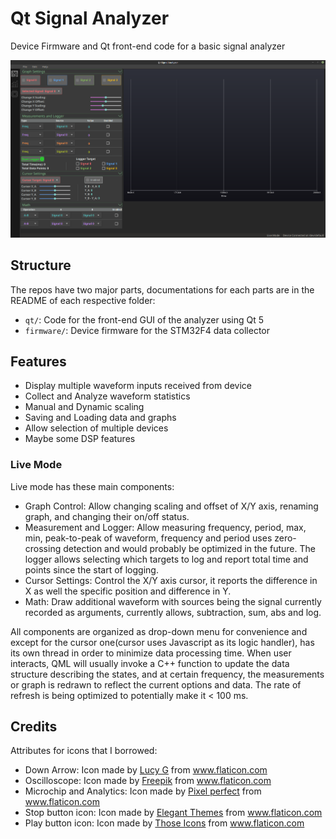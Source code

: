 # Qt Signal Analyzer

Device Firmware and Qt front-end code for a basic signal analyzer

![](image/2018-12-29-01-47-00.png)

## Structure

The repos have two major parts, documentations for each parts are in the README of each respective folder:

- ```qt/```: Code for the front-end GUI of the analyzer using Qt 5
- ```firmware/```: Device firmware for the STM32F4 data collector

## Features

- Display multiple waveform inputs received from device
- Collect and Analyze waveform statistics
- Manual and Dynamic scaling
- Saving and Loading data and graphs
- Allow selection of multiple devices
- Maybe some DSP features

### Live Mode

Live mode has these main components:

- Graph Control: Allow changing scaling and offset of X/Y axis, renaming graph, and changing their on/off status.
- Measurement and Logger: Allow measuring frequency, period, max, min, peak-to-peak of waveform, frequency and period uses zero-crossing detection and would probably be optimized in the future. The logger allows selecting which targets to log and report total time and points since the start of logging.
- Cursor Settings: Control the X/Y axis cursor, it reports the difference in X as well the specific position and difference in Y.
- Math: Draw additional waveform with sources being the signal currently recorded as arguments, currently allows, subtraction, sum, abs and log.

All components are organized as drop-down menu for convenience and except for the cursor one(cursor uses Javascript as its logic handler), has its own thread in order to minimize data processing time. When user interacts, QML will usually invoke a C++ function to update the data structure describing the states, and at certain frequency, the measurements or graph is redrawn to reflect the current options and data. The rate of refresh is being optimized to potentially make it < 100 ms.

## Credits

Attributes for icons that I borrowed:

- Down Arrow: Icon made by [Lucy G](https://www.flaticon.com/authors/lucy-g) from www.flaticon.com
- Oscilloscope: Icon made by [Freepik](https://www.flaticon.com/authors/freepik) from www.flaticon.com
- Microchip and Analytics: Icon made by [Pixel perfect](https://www.flaticon.com/authors/pixel-perfect) from www.flaticon.com
- Stop button icon: Icon made by [Elegant Themes](https://www.flaticon.com/authors/elegant-themes) from www.flaticon.com
- Play button icon: Icon made by [Those Icons](https://www.flaticon.com/authors/those-icons) from www.flaticon.com
